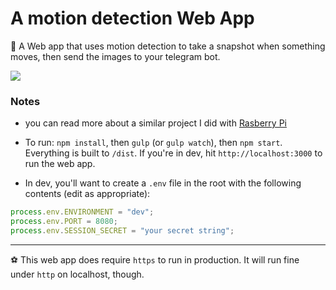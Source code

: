 # A motion detection Web App

🐒 A Web app that uses motion detection to take a snapshot when something moves, then send the images to your telegram bot.

![](https://greenido.files.wordpress.com/2018/08/img_7763-effects.jpg?w=696)

### Notes

- you can read more about a similar project I did with [Rasberry Pi](https://greenido.wordpress.com/2018/10/09/raspberry-pi-as-security-camera-with-motion-detection/)

- To run: `npm install`, then `gulp` (or `gulp watch`), then `npm start`. Everything is built to `/dist`. If you're in dev, hit `http://localhost:3000` to run the web app.

- In dev, you'll want to create a `.env` file in the root with the following contents (edit as appropriate):

```javascript
process.env.ENVIRONMENT = "dev";
process.env.PORT = 8080;
process.env.SESSION_SECRET = "your secret string";
```

---

⚽️ This web app does require `https` to run in production. It will run fine under `http` on localhost, though.
